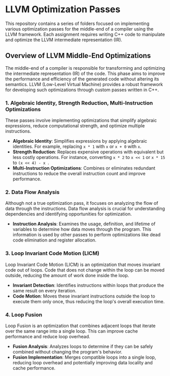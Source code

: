 # LLVM Optimization Passes

This repository contains a series of folders focused on implementing various optimization passes for the middle-end of a compiler using the LLVM framework. Each assignment requires writing C++ code to manipulate and optimize the LLVM intermediate representation (IR).

## Overview of LLVM Middle-End Optimizations

The middle-end of a compiler is responsible for transforming and optimizing the intermediate representation (IR) of the code. This phase aims to improve the performance and efficiency of the generated code without altering its semantics. LLVM (Low-Level Virtual Machine) provides a robust framework for developing such optimizations through custom passes written in C++.


### 1. Algebraic Identity, Strength Reduction, Multi-Instruction Optimizations

These passes involve implementing optimizations that simplify algebraic expressions, reduce computational strength, and optimize multiple instructions. 

- **Algebraic Identity**: Simplifies expressions by applying algebraic identities. For example, replacing `x * 1` with `x` or `x + 0` with `x`.
- **Strength Reduction**: Replaces expensive operations with equivalent but less costly operations. For instance, converting `x * 2` to `x << 1` or `x * 15` to  `(x << 4) - x `.
- **Multi-Instruction Optimizations**: Combines or eliminates redundant instructions to reduce the overall instruction count and improve performance.

### 2. Data Flow Analysis

Although not a true optimization pass, it focuses on analyzing the flow of data through the instructions. Data flow analysis is crucial for understanding dependencies and identifying opportunities for optimization.

- **Instruction Analysis**: Examines the usage, definition, and lifetime of variables to determine how data moves through the program. This information is used by other passes to perform optimizations like dead code elimination and register allocation.

### 3. Loop Invariant Code Motion (LICM)

Loop Invariant Code Motion (LICM) is an optimization that moves invariant code out of loops. Code that does not change within the loop can be moved outside, reducing the amount of work done inside the loop.

- **Invariant Detection**: Identifies instructions within loops that produce the same result on every iteration.
- **Code Motion**: Moves these invariant instructions outside the loop to execute them only once, thus reducing the loop's overall execution time.

### 4. Loop Fusion

Loop Fusion is an optimization that combines adjacent loops that iterate over the same range into a single loop. This can improve cache performance and reduce loop overhead.

- **Fusion Analysis**: Analyzes loops to determine if they can be safely combined without changing the program's behavior.
- **Fusion Implementation**: Merges compatible loops into a single loop, reducing loop overhead and potentially improving data locality and cache performance.
